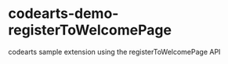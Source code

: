 # codearts-demo-registerToWelcomePage
codearts sample extension using the registerToWelcomePage API
